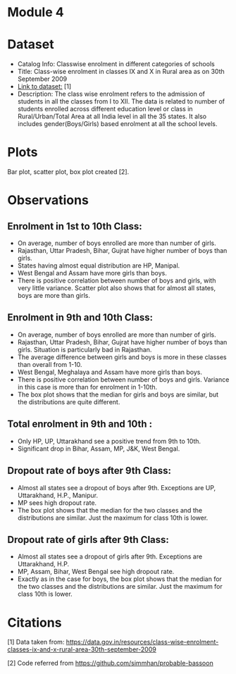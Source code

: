 # Module 4


# Dataset
* Catalog Info: Classwise enrolment in different categories of schools
* Title: Class-wise enrolment in classes IX and X in Rural area as on 30th September 2009
* [Link to dataset:](https://data.gov.in/resources/class-wise-enrolment-classes-ix-and-x-rural-area-30th-september-2009) [1]
* Description: The class wise enrolment refers to the admission of students in all the classes from I to XII. The data is related to number of students enrolled across different education level or class in Rural/Urban/Total Area at all India level in all the 35 states. It also includes gender(Boys/Girls) based enrolment at all the school levels.

# Plots 
Bar plot, scatter plot, box plot created [2].

# Observations
## Enrolment in 1st to 10th Class:
* On average, number of boys enrolled are more than number of girls.
* Rajasthan, Uttar Pradesh, Bihar, Gujrat have higher number of boys than girls.
* States having almost equal distribution are HP, Manipal.
* West Bengal and Assam have more girls than boys.
* There is positive correlation between number of boys and girls, with very little variance. Scatter plot also shows that for almost all states, boys are more than girls.

## Enrolment in 9th and 10th Class:
* On average, number of boys enrolled are more than number of girls.
* Rajasthan, Uttar Pradesh, Bihar, Gujrat have higher number of boys than girls. Situation is particularly bad in Rajasthan.
* The average difference between girls and boys is more in these classes than overall from 1-10.
* West Bengal, Meghalaya and Assam have more girls than boys.
* There is positive correlation between number of boys and girls. Variance in this case is more than for enrolment in 1-10th. 
* The box plot shows that the median for girls and boys are similar, but the distributions are quite different. 

## Total enrolment in 9th and 10th :
* Only HP, UP, Uttarakhand see a positive trend from 9th to 10th.
* Significant drop in Bihar, Assam, MP, J&K, West Bengal.

## Dropout rate of boys after 9th Class:
* Almost all states see a dropout of boys after 9th. Exceptions are UP, Uttarakhand, H.P., Manipur.
* MP sees high dropout rate.
* The box plot shows that the median for the two classes and the distributions are similar. Just the maximum for class 10th is lower.

## Dropout rate of girls after 9th Class:
* Almost all states see a dropout of girls after 9th. Exceptions are Uttarakhand, H.P.
* MP, Assam, Bihar, West Bengal see high dropout rate.
* Exactly as in the case for boys, the box plot shows that the median for the two classes and the distributions are similar. Just the maximum for class 10th is lower.

# Citations
[1] Data taken from: https://data.gov.in/resources/class-wise-enrolment-classes-ix-and-x-rural-area-30th-september-2009

[2] Code referred from https://github.com/simmhan/probable-bassoon

